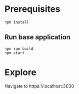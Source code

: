 # Prerequisites
``
npm install
``
## Run base application
```
npm run build
npm start
```
# Explore
Navigate to https://localhost:3000
